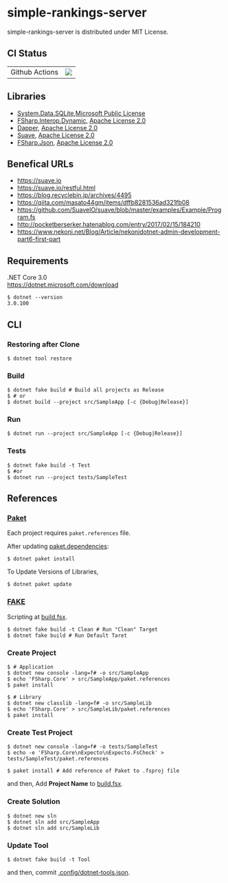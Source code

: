 # simple-rankings-server

simple-rankings-server is distributed under MIT License.

## CI Status
|||
:---|:---
|Github Actions|[![](https://github.com/wraikny/simple-rankings-server/workflows/CI/badge.svg)](https://github.com/wraikny/simple-rankings-server/actions?workflow=CI)|
<!---
|Travis CI|[![](https://travis-ci.org/wraikny/simple-rankings-server.svg?branch=master)](https://travis-ci.org/wraikny/simple-rankings-server)|
|AppVeyor|[![](https://ci.appveyor.com/api/projects/status/5vtyb8v9twdpteb6?svg=true)](https://ci.appveyor.com/project/wraikny/simple-rankings-server)|
--->

## Libraries

- [System.Data.SQLite](https://system.data.sqlite.org/index.html),[Microsoft Public License](https://opensource.org/licenses/ms-pl)
- [FSharp.Interop.Dynamic](https://github.com/fsprojects/FSharp.Interop.Dynamic), [Apache License 2.0](http://www.apache.org/licenses/)
- [Dapper](https://github.com/StackExchange/Dapper), [Apache License 2.0](http://www.apache.org/licenses/)
- [Suave](https://suave.io/), [Apache License 2.0](http://www.apache.org/licenses/)
- [FSharp.Json](https://github.com/vsapronov/FSharp.Json), [Apache License 2.0](http://www.apache.org/licenses/)


## Benefical URLs
- https://suave.io
- https://suave.io/restful.html
- https://blog.recyclebin.jp/archives/4495
- https://qiita.com/masato44gm/items/dffb8281536ad321fb08
- https://github.com/SuaveIO/suave/blob/master/examples/Example/Program.fs
- http://pocketberserker.hatenablog.com/entry/2017/02/15/184210
- https://www.nekoni.net/Blog/Article/nekonidotnet-admin-development-part6-first-part


## Requirements
.NET Core 3.0  
https://dotnet.microsoft.com/download  

```shell
$ dotnet --version
3.0.100
```

## CLI

### Restoring after Clone
```shell
$ dotnet tool restore
```

### Build
```shell
$ dotnet fake build # Build all projects as Release
$ # or
$ dotnet build --project src/SampleApp [-c {Debug|Release}]
```

### Run
```shell
$ dotnet run --project src/SampleApp [-c {Debug|Release}]
```

### Tests
```shell
$ dotnet fake build -t Test
$ #or
$ dotnet run --project tests/SampleTest
```

## References
### [Paket](https://fsprojects.github.io/Paket/index.html)  
Each project requires `paket.references` file.

After updating [paket.dependencies](/paket.dependencies):
```shell
$ dotnet paket install
```

To Update Versions of Libraries,
```shell
$ dotnet paket update
```

### [FAKE](https://fake.build/)  
Scripting at [build.fsx](/build.fsx).  

```shell
$ dotnet fake build -t Clean # Run "Clean" Target
$ dotnet fake build # Run Default Taret
```

### Create Project
```shell
$ # Application
$ dotnet new console -lang=f# -o src/SampleApp
$ echo 'FSharp.Core' > src/SampleApp/paket.references
$ paket install

$ # Library
$ dotnet new classlib -lang=f# -o src/SampleLib
$ echo 'FSharp.Core' > src/SampleLib/paket.references
$ paket install
```

### Create Test Project
```shell
$ dotnet new console -lang=f# -o tests/SampleTest
$ echo -e 'FSharp.Core\nExpecto\nExpecto.FsCheck' > tests/SampleTest/paket.references

$ paket install # Add reference of Paket to .fsproj file
```
and then, Add **Project Name** to [build.fsx](/build.fsx).

### Create Solution
```shell
$ dotnet new sln
$ dotnet sln add src/SampleApp
$ dotnet sln add src/SampleLib
```

### Update Tool
```shell
$ dotnet fake build -t Tool
```
and then, commit [.config/dotnet-tools.json](/.config/dotnet-tools.json).
